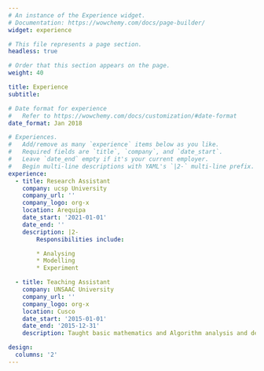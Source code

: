 ```yaml
---
# An instance of the Experience widget.
# Documentation: https://wowchemy.com/docs/page-builder/
widget: experience

# This file represents a page section.
headless: true

# Order that this section appears on the page.
weight: 40

title: Experience
subtitle:

# Date format for experience
#   Refer to https://wowchemy.com/docs/customization/#date-format
date_format: Jan 2018

# Experiences.
#   Add/remove as many `experience` items below as you like.
#   Required fields are `title`, `company`, and `date_start`.
#   Leave `date_end` empty if it's your current employer.
#   Begin multi-line descriptions with YAML's `|2-` multi-line prefix.
experience:
  - title: Research Assistant
    company: ucsp University
    company_url: ''
    company_logo: org-x
    location: Arequipa
    date_start: '2021-01-01'
    date_end: ''
    description: |2-
        Responsibilities include:

        * Analysing
        * Modelling
        * Experiment

  - title: Teaching Assistant
    company: UNSAAC University
    company_url: ''
    company_logo: org-x
    location: Cusco
    date_start: '2015-01-01'
    date_end: '2015-12-31'
    description: Taught basic mathematics and Algorithm analysis and design.

design:
  columns: '2'
---
```

